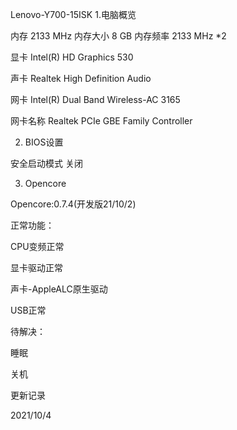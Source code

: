 Lenovo-Y700-15ISK
1.电脑概览

内存 2133 MHz 内存大小 8 GB 内存频率 2133 MHz *2

显卡 Intel(R) HD Graphics 530 

声卡 Realtek High Definition Audio 

网卡 Intel(R) Dual Band Wireless-AC 3165 

网卡名称 Realtek PCIe GBE Family Controller 

2. BIOS设置

安全启动模式 关闭

3. Opencore

Opencore:0.7.4(开发版21/10/2)

正常功能：

CPU变频正常

显卡驱动正常

声卡-AppleALC原生驱动

USB正常

待解决：

睡眠

关机

更新记录

2021/10/4

